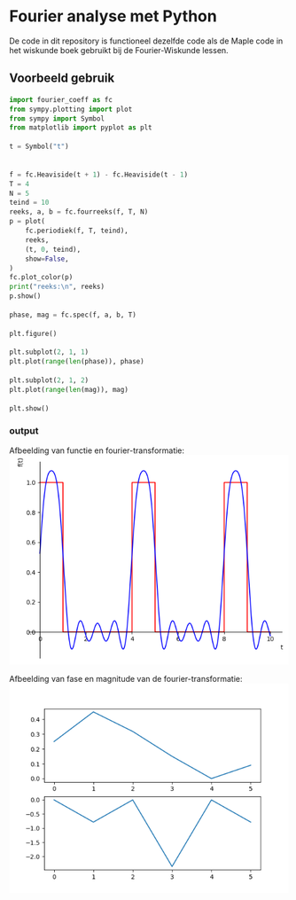 # Fourier analyse met Python

De code in dit repository is functioneel dezelfde code als de Maple code in het
wiskunde boek gebruikt bij de Fourier-Wiskunde lessen.

##  Voorbeeld gebruik

```python
import fourier_coeff as fc
from sympy.plotting import plot
from sympy import Symbol
from matplotlib import pyplot as plt

t = Symbol("t")


f = fc.Heaviside(t + 1) - fc.Heaviside(t - 1)
T = 4
N = 5
teind = 10
reeks, a, b = fc.fourreeks(f, T, N)
p = plot(
    fc.periodiek(f, T, teind),
    reeks,
    (t, 0, teind),
    show=False,
)
fc.plot_color(p)
print("reeks:\n", reeks)
p.show()

phase, mag = fc.spec(f, a, b, T)

plt.figure()

plt.subplot(2, 1, 1)
plt.plot(range(len(phase)), phase)

plt.subplot(2, 1, 2)
plt.plot(range(len(mag)), mag)

plt.show()
```
### output
Afbeelding van functie en fourier-transformatie:
![afbeelding van functie en fourier-transformatie](/voorbeelden/fourier/fourier_visueel.png)

Afbeelding van fase en magnitude van de fourier-transformatie:
![afbeelding van fase en magnitude van de fourier-transformatie](/voorbeelden/fourier/fourier_fase_magnitude.png)


